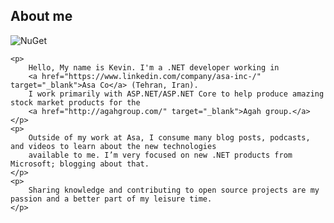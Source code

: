 ﻿
## About me

![NuGet](/Images/about.png)

<div class="post-colored">
    
    <p>
        Hello, My name is Kevin. I'm a .NET developer working in
        <a href="https://www.linkedin.com/company/asa-inc-/" target="_blank">Asa Co</a> (Tehran, Iran).
        I work primarily with ASP.NET/ASP.NET Core to help produce amazing stock market products for the
        <a href="http://agahgroup.com/" target="_blank">Agah group.</a>
    </p>
    <p>
        Outside of my work at Asa, I consume many blog posts, podcasts, and videos to learn about the new technologies
        available to me. I’m very focused on new .NET products from Microsoft; blogging about that.
    </p>
    <p>
        Sharing knowledge and contributing to open source projects are my passion and a better part of my leisure time.
    </p>
    
</div>
